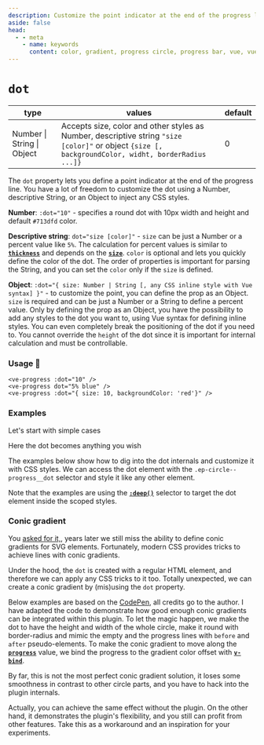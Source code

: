 ```yaml
---
description: Customize the point indicator at the end of the progress line.
aside: false
head:
  - - meta
    - name: keywords
      content: color, gradient, progress circle, progress bar, vue, vue3, vuejs, vue.js, dash, dashed, line, dot
---
```


# `dot`

<Badge class="mt-2" type="success" text="Animated" />

| type                       | values                                                                                                                                              | default |
|----------------------------|-----------------------------------------------------------------------------------------------------------------------------------------------------|---------|
| Number \| String \| Object | Accepts size, color and other styles as Number, descriptive string `"size [color]"` or object `{size [, backgroundColor, widht, borderRadius ...]}` | 0       |

The `dot` property lets you define a point indicator at the end of the progress line. You have a lot of freedom to
customize the dot using a Number, descriptive String, or an Object to inject any CSS styles.

**Number**: `:dot="10"` - specifies a round dot with 10px width and height and default `#713dfd` color.

**Descriptive string**: `dot="size [color]"` - `size` can be just a Number or a percent value like `5%`. The calculation
for percent values is similar to **[`thickness`](thickness.md)** and depends on the **[`size`](size.md)**. `color` is
optional and lets you quickly define the color of the dot. The order of properties is important for parsing the String,
and you can set the `color` only if the `size` is defined.

**Object**: `:dot="{ size: Number | String [, any CSS inline style with Vue syntax] }"` - to customize the point, you
can define the prop as an Object. `size` is required and can be just a Number or a String to define a percent value.
Only by defining the prop as an Object, you have the possibility to add any styles to the dot you want to, using Vue
syntax for defining inline styles. You can even completely break the positioning of the dot if you need to. You cannot
override the `height` of the dot since it is important for internal calculation and must be controllable.

### Usage 📜

```vue
<ve-progress :dot="10" />
<ve-progress dot="5% blue" />
<ve-progress :dot="{ size: 10, backgroundColor: 'red'}" />
```

### Examples

<script setup>
  import DotBasic from "../../.vitepress/theme/Guide/Dot/DotBasic.vue";
  import DotAdvanced from "../../.vitepress/theme/Guide/Dot/DotAdvanced.vue";
  import DotCustom from "../../.vitepress/theme/Guide/Dot/DotCustom.vue";
  import DotConic from "../../.vitepress/theme/Guide/Dot/DotConic.vue";
</script>

Let's start with simple cases

<DotBasic class="mb-10">
<template #code="{ progress }">

<<< @/.vitepress/theme/Guide/Dot/Snippet1.vue

</template>
</DotBasic>

Here the dot becomes anything you wish

<DotAdvanced class="mb-10">
<template #code="{ progress }">

<<< @/.vitepress/theme/Guide/Dot/Snippet2.vue

</template>
</DotAdvanced>

The examples below show how to dig into the dot internals and customize it with CSS styles.
We can access the dot element with the `.ep-circle--progress__dot` selector and style it like any other element.

Note that the examples are using the **[`:deep()`](https://vuejs.org/api/sfc-css-features.html#deep-selectors)** selector
to target the dot element inside the scoped styles.

<DotCustom>
<template #code="{ progress }">

<<< @/.vitepress/theme/Guide/Dot/Snippet3.vue

</template>
</DotCustom>

### Conic gradient

You [asked for it,](https://github.com/setaman/vue-ellipse-progress/issues/107), years later we still miss the ability 
to define conic gradients
for SVG elements. 
Fortunately, modern CSS provides tricks to achieve lines with conic gradients.

Under the hood, the `dot` is created with a regular HTML element, and therefore we can apply any CSS tricks to it too.
Totally unexpected, we can create a conic gradient by (mis)using the `dot` property.

Below examples are based on the [CodePen](https://codepen.io/jeremyfrank/pen/PoajdwX), all credits go to the author.
I have adapted the code to demonstrate how good enough conic gradients can be integrated within this plugin. To let the magic
happen, we make the dot to have the height and width of the whole circle, make it round with border-radius and mimic
the empty and the progress lines with `before` and `after` pseudo-elements. To make the conic gradient to move along the **[`progress`](progress.md)** value,
we bind the progress to the gradient color offset with **[`v-bind`](https://vuejs.org/api/sfc-css-features#v-bind-in-css)**.

<DotConic>
<template #code="{ progress }">

<<< @/.vitepress/theme/Guide/Dot/Snippet4.vue

</template>
</DotConic>

By far, this is not the most perfect conic gradient solution,
it loses some smoothness in contrast to other circle parts, and 
you have to hack into the plugin internals. 

Actually, you can achieve the same effect without the plugin.
On the other hand, it demonstrates the plugin's flexibility, and you still can profit from other features.
Take this as a workaround and an inspiration for your experiments.

